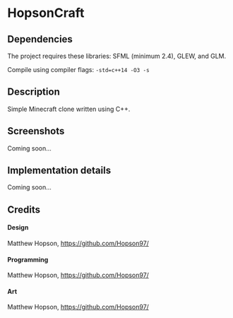 # HopsonCraft

## Dependencies

The project requires these libraries: SFML (minimum 2.4), GLEW, and GLM.

Compile using compiler flags: ``-std=c++14 -O3 -s``

## Description

Simple Minecraft clone written using C++.

## Screenshots

Coming soon...

## Implementation details

Coming soon...

## Credits

#### Design 

Matthew Hopson, https://github.com/Hopson97/

#### Programming

Matthew Hopson, https://github.com/Hopson97/

#### Art

Matthew Hopson, https://github.com/Hopson97/
